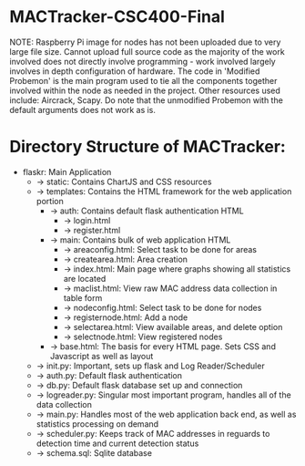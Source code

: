 # MACTracker-CSC400-Final
NOTE: Raspberry Pi image for nodes has not been uploaded due to very large file size. Cannot upload full source code as the majority of the work involved does not directly involve programming - work involved largely involves in depth configuration of hardware. The code in 'Modified Probemon' is the main program used to tie all the components together involved within the node as needed in the project. Other resources used include: Aircrack, Scapy. Do note that the unmodified Probemon with the default arguments does not work as is.

# Directory Structure of MACTracker:
  * flaskr: Main Application
    * -> static: Contains ChartJS and CSS resources
    * -> templates: Contains the HTML framework for the web application portion
      * -> auth: Contains default flask authentication HTML
        * -> login.html
        * -> register.html
      * -> main: Contains bulk of web application HTML
        * -> areaconfig.html: Select task to be done for areas
        * -> createarea.html: Area creation
        * -> index.html: Main page where graphs showing all statistics are located
        * -> maclist.html: View raw MAC address data collection in table form
        * -> nodeconfig.html: Select task to be done for nodes
        * -> registernode.html: Add a node
        * -> selectarea.html: View available areas, and delete option
        * -> selectnode.html: View registered nodes
      * -> base.html: The basis for every HTML page. Sets CSS and Javascript as well as layout
    * -> init.py: Important, sets up flask and Log Reader/Scheduler
    * -> auth.py: Default flask authentication
    * -> db.py: Default flask database set up and connection
    * -> logreader.py: Singular most important program, handles all of the data collection
    * -> main.py: Handles most of the web application back end, as well as statistics processing on demand
    * -> scheduler.py: Keeps track of MAC addresses in reguards to detection time and current detection status
    * -> schema.sql: Sqlite database
    
